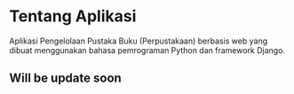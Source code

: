 # Tentang Aplikasi

Aplikasi Pengelolaan Pustaka Buku (Perpustakaan) berbasis web yang dibuat menggunakan bahasa pemrograman Python dan framework Django.

## Will be update soon